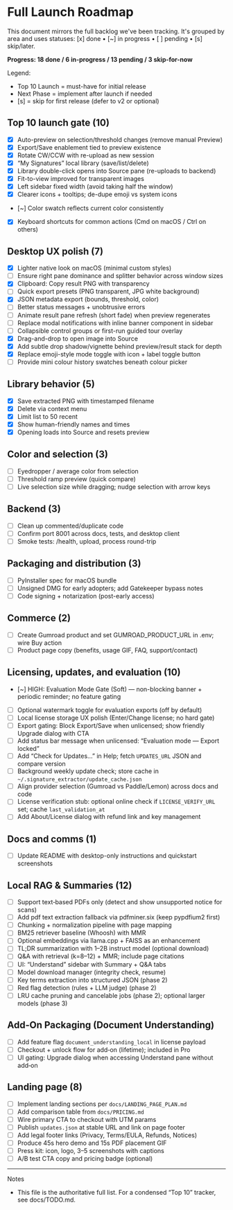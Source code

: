 # Full Launch Roadmap

This document mirrors the full backlog we've been tracking. It's grouped by area and uses statuses: [x] done • [~] in progress • [ ] pending • [s] skip/later.

**Progress: 18 done / 6 in-progress / 13 pending / 3 skip-for-now**

Legend:

- Top 10 Launch = must-have for initial release
- Next Phase = implement after launch if needed
- [s] = skip for first release (defer to v2 or optional)

## Top 10 launch gate (10)

- [x] Auto-preview on selection/threshold changes (remove manual Preview)
- [x] Export/Save enablement tied to preview existence
- [x] Rotate CW/CCW with re-upload as new session
- [x] “My Signatures” local library (save/list/delete)
- [x] Library double-click opens into Source pane (re-uploads to backend)
- [x] Fit-to-view improved for transparent images
- [x] Left sidebar fixed width (avoid taking half the window)
- [x] Clearer icons + tooltips; de-dupe emoji vs system icons
- [~] Color swatch reflects current color consistently
- [x] Keyboard shortcuts for common actions (Cmd on macOS / Ctrl on others)

## Desktop UX polish (7)

- [x] Lighter native look on macOS (minimal custom styles)
- [ ] Ensure right pane dominance and splitter behavior across window sizes
- [x] Clipboard: Copy result PNG with transparency
- [ ] Quick export presets (PNG transparent, JPG white background)
- [x] JSON metadata export (bounds, threshold, color)
- [ ] Better status messages + unobtrusive errors
- [ ] Animate result pane refresh (short fade) when preview regenerates
- [ ] Replace modal notifications with inline banner component in sidebar
- [ ] Collapsible control groups or first-run guided tour overlay
- [x] Drag-and-drop to open image into Source
- [x] Add subtle drop shadow/vignette behind preview/result stack for depth
- [x] Replace emoji-style mode toggle with icon + label toggle button
- [ ] Provide mini colour history swatches beneath colour picker

## Library behavior (5)

- [x] Save extracted PNG with timestamped filename
- [x] Delete via context menu
- [x] Limit list to 50 recent
- [x] Show human-friendly names and times
- [x] Opening loads into Source and resets preview

## Color and selection (3)

- [ ] Eyedropper / average color from selection
- [ ] Threshold ramp preview (quick compare)
- [ ] Live selection size while dragging; nudge selection with arrow keys

## Backend (3)

- [ ] Clean up commented/duplicate code
- [ ] Confirm port 8001 across docs, tests, and desktop client
- [ ] Smoke tests: /health, upload, process round-trip

## Packaging and distribution (3)

- [ ] PyInstaller spec for macOS bundle
- [ ] Unsigned DMG for early adopters; add Gatekeeper bypass notes
- [ ] Code signing + notarization (post-early access)

## Commerce (2)

- [ ] Create Gumroad product and set GUMROAD_PRODUCT_URL in .env; wire Buy action
- [ ] Product page copy (benefits, usage GIF, FAQ, support/contact)

## Licensing, updates, and evaluation (10)

- [~] HIGH: Evaluation Mode Gate (Soft) — non-blocking banner + periodic reminder; no feature gating
- [ ] Optional watermark toggle for evaluation exports (off by default)
- [ ] Local license storage UX polish (Enter/Change license; no hard gate)
- [ ] Export gating: Block Export/Save when unlicensed; show friendly Upgrade dialog with CTA
- [ ] Add status bar message when unlicensed: “Evaluation mode — Export locked”
- [ ] Add “Check for Updates…” in Help; fetch `UPDATES_URL` JSON and compare version
- [ ] Background weekly update check; store cache in `~/.signature_extractor/update_cache.json`
- [ ] Align provider selection (Gumroad vs Paddle/Lemon) across docs and code
- [ ] License verification stub: optional online check if `LICENSE_VERIFY_URL` set; cache `last_validation_at`
- [ ] Add About/License dialog with refund link and key management

## Docs and comms (1)

- [ ] Update README with desktop-only instructions and quickstart screenshots

## Local RAG & Summaries (12)

- [ ] Support text‑based PDFs only (detect and show unsupported notice for scans)
- [ ] Add pdf text extraction fallback via pdfminer.six (keep pypdfium2 first)
- [ ] Chunking + normalization pipeline with page mapping
- [ ] BM25 retriever baseline (Whoosh) with MMR
- [ ] Optional embeddings via llama.cpp + FAISS as an enhancement
- [ ] TL;DR summarization with 1–2B instruct model (optional download)
- [ ] Q&A with retrieval (k=8–12) + MMR; include page citations
- [ ] UI: “Understand” sidebar with Summary + Q&A tabs
- [ ] Model download manager (integrity check, resume)
- [ ] Key terms extraction into structured JSON (phase 2)
- [ ] Red flag detection (rules + LLM judge) (phase 2)
- [ ] LRU cache pruning and cancelable jobs (phase 2); optional larger models (phase 3)

## Add‑On Packaging (Document Understanding)

- [ ] Add feature flag `document_understanding_local` in license payload
- [ ] Checkout + unlock flow for add‑on (lifetime); included in Pro
- [ ] UI gating: Upgrade dialog when accessing Understand pane without add‑on

## Landing page (8)

- [ ] Implement landing sections per `docs/LANDING_PAGE_PLAN.md`
- [ ] Add comparison table from `docs/PRICING.md`
- [ ] Wire primary CTA to checkout with UTM params
- [ ] Publish `updates.json` at stable URL and link on page footer
- [ ] Add legal footer links (Privacy, Terms/EULA, Refunds, Notices)
- [ ] Produce 45s hero demo and 15s PDF placement GIF
- [ ] Press kit: icon, logo, 3–5 screenshots with captions
- [ ] A/B test CTA copy and pricing badge (optional)

---

Notes

- This file is the authoritative full list. For a condensed “Top 10” tracker, see docs/TODO.md.
